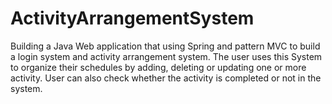 # ActivityArrangementSystem
Building a Java Web application that using Spring and pattern MVC to build a login system and activity arrangement system.  The user uses this System to organize their schedules by adding, deleting or updating one or more activity. User can also check whether the activity is completed or not in the system.

